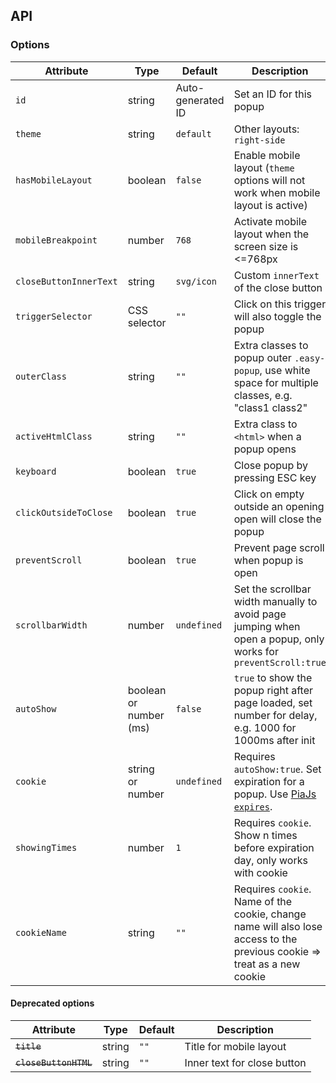 ## API

### Options

| Attribute              | Type                   | Default           | Description                                                                                                              | 
|------------------------|------------------------|-------------------|--------------------------------------------------------------------------------------------------------------------------|
| `id`                   | string                 | Auto-generated ID | Set an ID for this popup                                                                                                 |
| `theme`                | string                 | `default`         | Other layouts: `right-side`                                                                                              |
| `hasMobileLayout`      | boolean                | `false`           | Enable mobile layout (`theme` options will not work when mobile layout is active)                                        |
| `mobileBreakpoint`     | number                 | `768`             | Activate mobile layout when the screen size is <=768px                                                                   |
| `closeButtonInnerText` | string                 | `svg/icon`        | Custom `innerText` of the close button                                                                                   |
| `triggerSelector`      | CSS selector           | `""`              | Click on this trigger will also toggle the popup                                                                         |
| `outerClass`           | string                 | `""`              | Extra classes to popup outer `.easy-popup`, use white space for multiple classes, e.g. "class1 class2"                   |
| `activeHtmlClass`      | string                 | `""`              | Extra class to `<html>` when a popup opens                                                                               |
| `keyboard`             | boolean                | `true`            | Close popup by pressing ESC key                                                                                          |
| `clickOutsideToClose`  | boolean                | `true`            | Click on empty outside an opening open will close the popup                                                              |
| `preventScroll`        | boolean                | `true`            | Prevent page scroll when popup is open                                                                                   |
| `scrollbarWidth`       | number                 | `undefined`       | Set the scrollbar width manually to avoid page jumping when open a popup, only works for `preventScroll:true`            |
| `autoShow`             | boolean or number (ms) | `false`           | `true` to show the popup right after page loaded, set number for delay, e.g. 1000 for 1000ms after init                  |
| `cookie`               | string or number       | `undefined`       | Requires `autoShow:true`. Set expiration for a popup. Use [PiaJs `expires`](https://github.com/phucbm/pia#set-expires).  |
| `showingTimes`         | number                 | `1`               | Requires `cookie`. Show n times before expiration day, only works with cookie                                            |
| `cookieName`           | string                 | `""`              | Requires `cookie`. Name of the cookie, change name will also lose access to the previous cookie => treat as a new cookie |

#### Deprecated options

| Attribute             | Type   | Default | Description                 | 
|-----------------------|--------|---------|-----------------------------|
| ~~`title`~~           | string | `""`    | Title for mobile layout     |
| ~~`closeButtonHTML`~~ | string | `""`    | Inner text for close button |